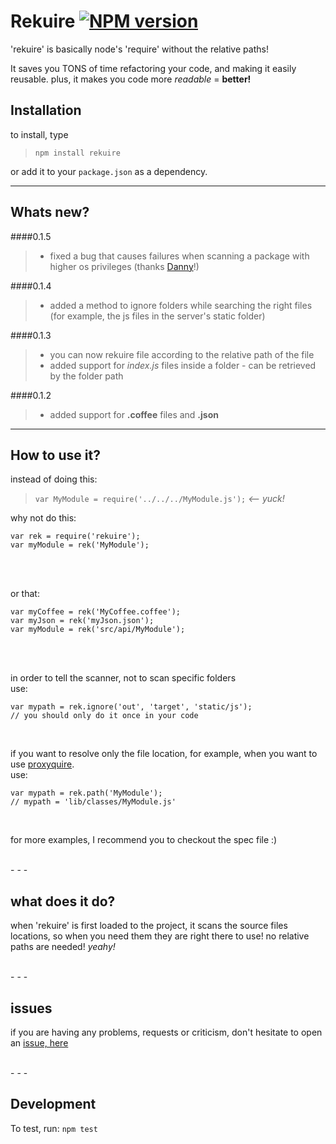 Rekuire [![NPM version](https://badge.fury.io/js/rekuire.png)](http://badge.fury.io/js/rekuire)
=========
'rekuire' is basically node's 'require' without the relative paths!

It saves you TONS of time refactoring your code, and making it easily reusable.
plus, it makes you code more *readable* = **better!**

Installation
-------------
to install, type
> ```npm install rekuire```

or add it to your ```package.json``` as a dependency.
<br/>
- - - 
Whats new?
----------
####0.1.5
> * fixed a bug that causes failures when scanning a package with higher os privileges (thanks [Danny][danny]!)

####0.1.4
> * added a method to ignore folders while searching the right files (for example, the js files in the server's static folder)

####0.1.3
> * you can now rekuire file according to the relative path of the file
> * added support for *index.js* files inside a folder - can be retrieved by the folder path

####0.1.2
> * added support for **.coffee** files and **.json**

- - - 

How to use it?
-----------------
instead of doing this: <br/>
> ```var MyModule = require('../../../MyModule.js');``` *<-- yuck!*

why not do this:<br/>
```
var rek = require('rekuire');
var myModule = rek('MyModule');
```
<br/><br/>

or that:<br/>
```
var myCoffee = rek('MyCoffee.coffee');
var myJson = rek('myJson.json');
var myModule = rek('src/api/MyModule');
```
<br/>

<br/>


in order to tell the scanner, not to scan specific folders<br/>
use: <br/>
```
var mypath = rek.ignore('out', 'target', 'static/js');
// you should only do it once in your code
```

<br/>


if you want to resolve only the file location, for example, when you want to use [proxyquire][proxyquire].<br/>
use: <br/>
```
var mypath = rek.path('MyModule');
// mypath = 'lib/classes/MyModule.js' 
```

<br/>

for more examples, I recommend you to checkout the spec file :)

<br/>
- - - 
<br/> 

what does it do?
----------------
when 'rekuire' is first loaded to the project, it scans the source files locations,
so when you need them they are right there to use!
no relative paths are needed! *yeahy!*

<br/>
- - - 
<br/>

issues
-------
if you are having any problems, requests or criticism, don't hesitate to open an [issue, here][issue]

<br/>
- - - 
<br/> 



Development
-------------
To test, run: ```npm test```


[proxyquire]:https://github.com/thlorenz/proxyquire
[issue]:https://github.com/nadav-dav/rekuire/issues
[danny]:https://github.com/danyshaanan
